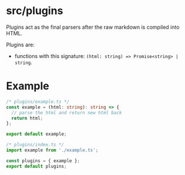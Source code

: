 # src/plugins

Plugins act as the final parsers after the raw markdown is compiled into HTML.

Plugins are:

- functions with this signature: `(html: string) => Promise<string> | string`.

# Example

```ts
/* plugins/example.ts */
const example = (html: string): string => {
  // parse the html and return new html back
  return html;
};

export default example;
```

```ts
/* plugins/index.ts */
import example from './example.ts';

const plugins = { example };
export default plugins;
```
